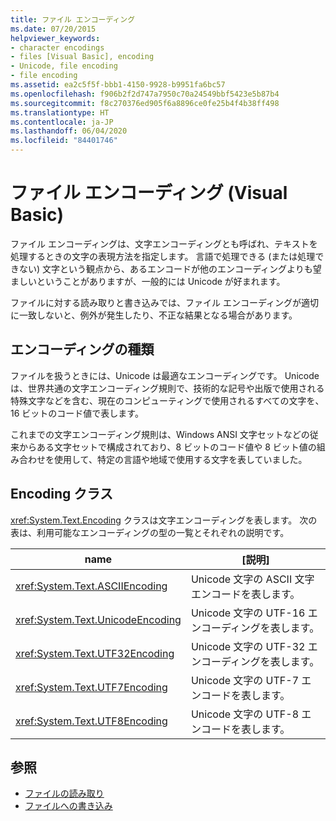 ```yaml
---
title: ファイル エンコーディング
ms.date: 07/20/2015
helpviewer_keywords:
- character encodings
- files [Visual Basic], encoding
- Unicode, file encoding
- file encoding
ms.assetid: ea2c5f5f-bbb1-4150-9928-b9951fa6bc57
ms.openlocfilehash: f906b2f2d747a7950c70a24549bbf5423e5b87b4
ms.sourcegitcommit: f8c270376ed905f6a8896ce0fe25b4f4b38ff498
ms.translationtype: HT
ms.contentlocale: ja-JP
ms.lasthandoff: 06/04/2020
ms.locfileid: "84401746"
---
```

# <a name="file-encodings-visual-basic"></a>ファイル エンコーディング (Visual Basic)

ファイル エンコーディングは、文字エンコーディングとも呼ばれ、テキストを処理するときの文字の表現方法を指定します。 言語で処理できる (または処理できない) 文字という観点から、あるエンコードが他のエンコーディングよりも望ましいということがありますが、一般的には Unicode が好まれます。

ファイルに対する読み取りと書き込みでは、ファイル エンコーディングが適切に一致しないと、例外が発生したり、不正な結果となる場合があります。

## <a name="types-of-encodings"></a>エンコーディングの種類

ファイルを扱うときには、Unicode は最適なエンコーディングです。 Unicode は、世界共通の文字エンコーディング規則で、技術的な記号や出版で使用される特殊文字などを含む、現在のコンピューティングで使用されるすべての文字を、16 ビットのコード値で表します。

これまでの文字エンコーディング規則は、Windows ANSI 文字セットなどの従来からある文字セットで構成されており、8 ビットのコード値や 8 ビット値の組み合わせを使用して、特定の言語や地域で使用する文字を表していました。

## <a name="encoding-class"></a>Encoding クラス

<xref:System.Text.Encoding> クラスは文字エンコーディングを表します。 次の表は、利用可能なエンコーディングの型の一覧とそれぞれの説明です。

|name|[説明]|
|---|---|
|<xref:System.Text.ASCIIEncoding>|Unicode 文字の ASCII 文字エンコードを表します。|
|<xref:System.Text.UnicodeEncoding>|Unicode 文字の UTF-16 エンコーディングを表します。|
|<xref:System.Text.UTF32Encoding>|Unicode 文字の UTF-32 エンコーディングを表します。|
|<xref:System.Text.UTF7Encoding>|Unicode 文字の UTF-7 エンコードを表します。|
|<xref:System.Text.UTF8Encoding>|Unicode 文字の UTF-8 エンコードを表します。|

## <a name="see-also"></a>参照

- [ファイルの読み取り](reading-from-files.md)
- [ファイルへの書き込み](writing-to-files.md)
